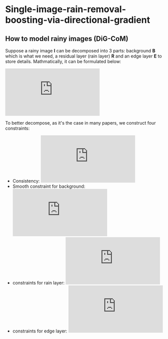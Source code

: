 # Single-image-rain-removal-boosting-via-directional-gradient
##  How to model rainy images (DiG-CoM)

Suppose a rainy image **I** can be decomposed into 3 parts: background **B** which is what we need, a residual layer (rain layer) **R** and an edge layer **E**  to store details. Mathmatically, it can be formulated below:

![model](http://latex.codecogs.com/gif.latex?%5Cmathbf%7BI%7D%3D%5Cmathbf%7BB%7D&plus;%5Cmathbf%7BR%7D&plus;%5Cmathbf%7BE%7D)

To better decompose, as it's the case in many papers, we construct four constraints:

- Consistency: ![consistency](http://latex.codecogs.com/gif.latex?%7C%7C%5Cmathbf%7BI%7D-%5Cmathbf%7BB%7D-%5Cmathbf%7BR%7D-%5Cmathbf%7BE%7D%7C%7C_F%5E2)
- Smooth constraint for background: ![cb](http://latex.codecogs.com/gif.latex?%5Clambda_1%7C%7C%5Cnabla%5Cmathbf%7BB%7D%7C%7C_1)
- constraints for rain layer: ![cr](http://latex.codecogs.com/gif.latex?%5Clambda_2%7C%7C%5Cmathbf%7BR%7D%7C%7C_F%5E2-%5Clambda_3%7C%7C%5Cnabla_%7B%5Ctheta%7D%5Cmathbf%7BR%7D%7C%7C_1)
- constraints for edge layer: ![ce](http://latex.codecogs.com/gif.latex?%5Clambda_4%7C%7C%5Cmathbf%7BE%7D%7C%7C_F%5E2-%5Clambda_5%7C%7C%5Cnabla%5Cmathbf%7BE%7D%7C%7C_1)
